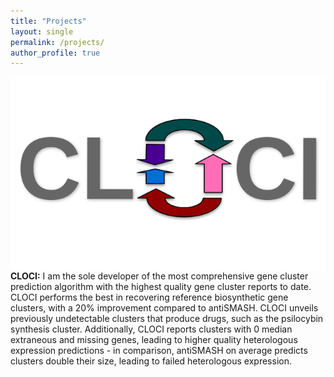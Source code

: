 ```yaml
---
title: "Projects"
layout: single
permalink: /projects/
author_profile: true
---
```


<img align="right" src="https://github.com/xonq/xonq.github.io/blob/master/assets/images/cloci.png?raw=true"> <b>CLOCI:</b> I am the sole developer of the most comprehensive gene cluster
prediction algorithm with the highest quality gene cluster reports to date. CLOCI performs
the best in recovering reference biosynthetic gene clusters, with a 20%
improvement compared to antiSMASH. CLOCI unveils previously undetectable
clusters that produce drugs, such as the psilocybin synthesis cluster.
Additionally, CLOCI reports clusters with 0 median extraneous and missing
genes, leading to higher quality heterologous expression predictions - in
comparison, antiSMASH on average predicts clusters double their size, leading
to failed heterologous expression. 
